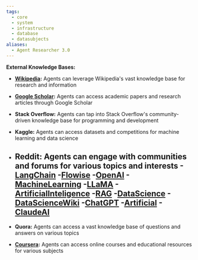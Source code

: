 ```yaml
---
tags:
  - core
  - system
  - infrastructure
  - database
  - datasubjects
aliases:
  - Agent Researcher 3.0
---
```

**External Knowledge Bases:**

- **[Wikipedia](https://www.wikipedia.org/):** Agents can leverage Wikipedia's vast knowledge base for research and information
    
- **[Google Scholar](https://scholar.google.com/):** Agents can access academic papers and research articles through Google Scholar
    
- **Stack Overflow:** Agents can tap into Stack Overflow's community-driven knowledge base for programming and development
    
- **Kaggle:** Agents can access datasets and competitions for machine learning and data science
    
- **Reddit:** Agents can engage with communities and forums for various topics and interests
  -[LangChain](https://https://www.reddit.com/r/LangChain/)
  -[Flowise](https://www.reddit.com/r/flowise/)
  -[OpenAI](https://www.reddit.com/r/OpenAI/) 
  -[MachineLearning](https://www.reddit.com/r/MachineLearning/)
  -[LLaMA](https://www.reddit.com/r/LocalLLaMA/)
  -[ArtificialInteligence](https://www.reddit.com/r/ArtificialInteligence/)
  -[RAG](https://www.reddit.com/r/Rag/)
  -[DataScience](https://www.reddit.com/r/datascience/)
  -[DataScienceWiki](https://www.reddit.com/r/datascience/wiki/index/#wiki_datascience_wiki)
  -[ChatGPT](https://www.reddit.com/r/ChatGPT/)
  -[Artificial](https://www.reddit.com/r/artificial/)
  -[ClaudeAI](https://www.reddit.com/r/ClaudeAI/)
  -

    
- **Quora:** Agents can access a vast knowledge base of questions and answers on various topics
    
- **[Coursera](https://www.coursera.org/):** Agents can access online courses and educational resources for various subjects
